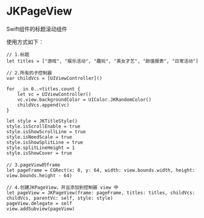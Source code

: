 # JKPageView
Swift组件的标题滚动组件

使用方式如下：


    // 1.标题
    let titles = ["游戏", "娱乐活动", "趣玩", "美女才艺", "颜值报表", "日常活动"]
        
    // 2.所有的子控制器
    var childVcs = [UIViewController]()
        
    for _ in 0..<titles.count {
        let vc = UIViewController()
        vc.view.backgroundColor = UIColor.JKRandomColor()
        childVcs.append(vc)
    }
        
    let style = JKTitleStyle()
    style.isScrollEnable = true
    style.isShowScrollLine = true
    style.isNeedScale = true
    style.isShowSplitLine = true
    style.splitLineHeight = 1
    style.isShowCover = true
        
    // 3.pageView的frame
    let pageFrame = CGRect(x: 0, y: 64, width: view.bounds.width, height: view.bounds.height - 64)
        
    // 4.创建JKPageView，并且添加到控制器 view 中
    let pageView = JKPageView(frame: pageFrame, titles: titles, childVcs: childVcs, parentVc: self, style: style)
    pageView.delegate = self
    view.addSubview(pageView)
